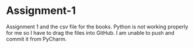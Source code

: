 # Assignment-1
Assignment 1 and the csv file for the books.
Python is not working properly for me so I have to drag the files into GitHub.
I am unable to push and commit it from PyCharm. 
